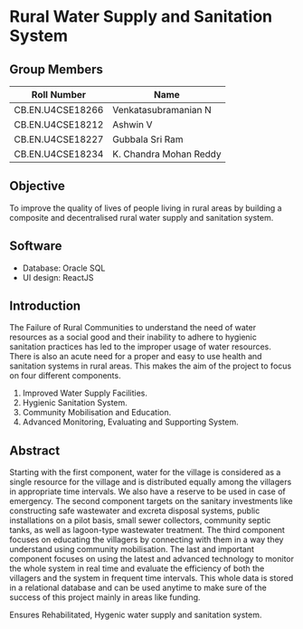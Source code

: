 # Rural Water Supply and Sanitation System 

## Group Members

| **Roll Number** | **Name** |
| --- | --- |
| CB.EN.U4CSE18266 | Venkatasubramanian N |
| CB.EN.U4CSE18212 | Ashwin V |
| CB.EN.U4CSE18227 | Gubbala Sri Ram  |
| CB.EN.U4CSE18234 | K. Chandra Mohan Reddy |

## Objective

To improve the quality of lives of people living in rural areas by building a composite and decentralised rural water supply and sanitation system. 

## Software

- Database: Oracle SQL
- UI design: ReactJS

## Introduction

The Failure of Rural Communities to understand the need of water resources as a social good and their inability to adhere to hygienic sanitation practices has led to the improper usage of water resources. There is also an acute need for a proper and easy to use health and sanitation systems in rural areas. This makes the aim of the project to focus on four different components.

1. Improved Water Supply Facilities. 
2. Hygienic Sanitation System. 
3. Community Mobilisation and Education. 
4. Advanced Monitoring, Evaluating and Supporting System. 

## Abstract

Starting with the first component, water for the village is considered as a single resource for the village and is distributed equally among the villagers in appropriate time intervals. We also have a reserve to be used in case of emergency. The second component targets on the sanitary investments like constructing safe wastewater and excreta disposal systems, public installations on a pilot basis, small sewer collectors, community septic tanks, as well as lagoon-type wastewater treatment. The third component focuses on educating the villagers by connecting with them in a way they understand using community mobilisation. The last and important component focuses on using the latest and advanced technology to monitor the whole system in real time and evaluate the efficiency of both the villagers and the system in frequent time intervals. This whole data is stored in a relational database and can be used anytime to make sure of the success of this project mainly in areas like funding.

Ensures Rehabilitated, Hygenic water supply and sanitation system. 